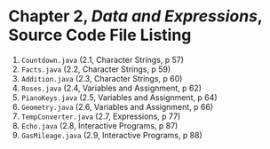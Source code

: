 # Chapter 2, _Data and Expressions_, Source Code File Listing

1. `Countdown.java` (2.1, Character Strings, p 57)
2. `Facts.java` (2.2, Character Strings, p 59)
3. `Addition.java` (2.3, Character Strings, p 60)
4. `Roses.java` (2.4, Variables and Assignment, p 62)
5. `PianoKeys.java` (2.5, Variables and Assignment, p 64)
6. `Geometry.java` (2.6, Variables and Assignment, p 66)
7. `TempConverter.java` (2.7, Expressions, p 77)
8. `Echo.java` (2.8, Interactive Programs, p 87)
9. `GasMileage.java` (2.9, Interactive Programs, p 88)
